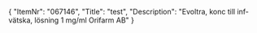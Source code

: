 {
  "ItemNr": "067146",
  "Title": "test",
  "Description": "Evoltra, konc till inf-vätska, lösning 1 mg/ml Orifarm AB"
}